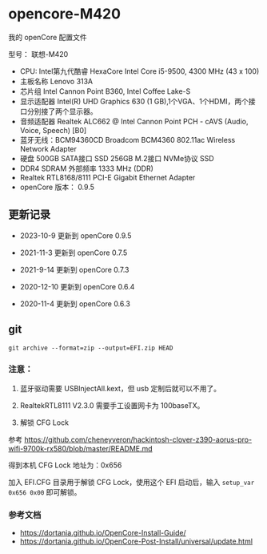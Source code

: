 # opencore-M420

我的 openCore 配置文件

型号： 联想-M420

* CPU: Intel第九代酷睿 HexaCore Intel Core i5-9500, 4300 MHz (43 x 100)
* 主板名称 Lenovo 313A
* 芯片组	Intel Cannon Point B360, Intel Coffee Lake-S
* 显示适配器   Intel(R) UHD Graphics 630  (1 GB),1个VGA、1个HDMI，两个接口分别接了两个显示器。
* 音频适配器 Realtek ALC662 @ Intel Cannon Point PCH - cAVS (Audio, Voice, Speech) [B0]
* 蓝牙无线：BCM94360CD Broadcom BCM4360 802.11ac Wireless Network Adapter
* 硬盘	500GB SATA接口 SSD  256GB M.2接口 NVMe协议 SSD
* DDR4 SDRAM  外部频率 1333 MHz (DDR)
* Realtek RTL8168/8111 PCI-E Gigabit Ethernet Adapter
* openCore 版本： 0.9.5

## 更新记录

* 2023-10-9  更新到 openCore 0.9.5

* 2021-11-3  更新到 openCore 0.7.5

* 2021-9-14  更新到 openCore 0.7.3

* 2020-12-10 更新到 openCore 0.6.4

* 2020-11-4  更新到 openCore 0.6.3 


## git 

```
git archive --format=zip --output=EFI.zip HEAD
```


### 注意：

1. 蓝牙驱动需要 USBInjectAll.kext，但 usb 定制后就可以不用了。

2. RealtekRTL8111 V2.3.0 需要手工设置网卡为 100baseTX。

3. 解锁 CFG Lock 

参考 https://github.com/cheneyveron/hackintosh-clover-z390-aorus-pro-wifi-9700k-rx580/blob/master/README.md

得到本机 CFG Lock 地址为：0x656

加入 EFI.CFG 目录用于解锁 CFG Lock，使用这个 EFI 启动后，输入 `setup_var 0x656 0x00` 即可解锁。

### 参考文档

* https://dortania.github.io/OpenCore-Install-Guide/
* https://dortania.github.io/OpenCore-Post-Install/universal/update.html
